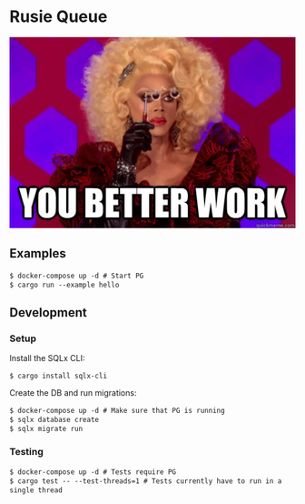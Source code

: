 # Rusie Queue

![Rupaul "you better work" meme](./you_better_work.jpeg)


## Examples

```
$ docker-compose up -d # Start PG
$ cargo run --example hello
```

## Development

### Setup

Install the SQLx CLI:
```
$ cargo install sqlx-cli
```

Create the DB and run migrations:
```
$ docker-compose up -d # Make sure that PG is running
$ sqlx database create
$ sqlx migrate run
```


### Testing

```
$ docker-compose up -d # Tests require PG
$ cargo test -- --test-threads=1 # Tests currently have to run in a single thread
```
